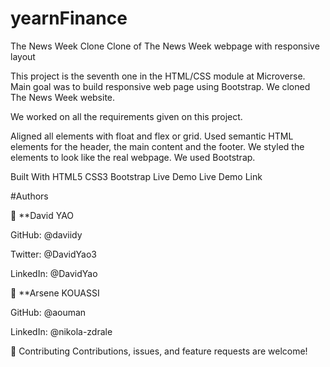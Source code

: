 # yearnFinance

The News Week Clone
Clone of The News Week webpage with responsive layout



This project is the seventh one in the HTML/CSS module at Microverse. Main goal was to build responsive web page using Bootstrap. We cloned The News Week website.

We worked on all the requirements given on this project.

Aligned all elements with float and flex or grid. Used semantic HTML elements for the header, the main content and the footer. We styled the elements to look like the real webpage. We used Bootstrap.

Built With
HTML5
CSS3
Bootstrap
Live Demo
Live Demo Link

#Authors

👤 **David YAO

GitHub: @daviidy

Twitter: @DavidYao3

LinkedIn: @DavidYao

👤 **Arsene KOUASSI

GitHub: @aouman

LinkedIn: @nikola-zdrale

🤝 Contributing
Contributions, issues, and feature requests are welcome!
